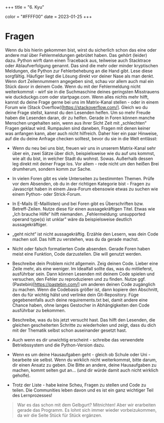 +++
title = "6. Kyu"

color = "#FFFF00"
date = 2023-01-25
+++

<script lang="ts">
  import Figure from '$lib/components/Figure.svelte';
</script>

# Fragen

Wenn du bis hierin gekommen bist, wirst du sicherlich schon das eine oder andere mal über Fehlermeldungen gebrütet haben. Das gehört (leider) dazu. Python wirft dann einen Traceback aus, teilweise auch Stacktrace oder Ablaufverfolgung genannt. Das sind die mehr oder minder kryptischen Meldungen, die Python zur Fehlerbehebung an die Hand gibt. Lese diese sorgfältig. Häufiger liegt die Lösung direkt vor deiner Nase als man denkt. Wenn dort Zeilennummern angegeben sind, schau vor allem auch mal ein Stück davor in deinem Code. Wenn du mit der Fehlermeldung nicht weiterkommst - wirf sie in die Suchmaschine deines geringsten Misstrauens wie duckduckgo.com oder startpage.com. Wenn alles nichts mehr hilft, kannst du deine Frage gerne bei uns im Matrix-Kanal stellen - oder in einem Forum wie (Stack Overflow)[https://stackoverflow.com/]. Gleich wo du deine Frage stellst, kannst du den Lesenden helfen. Um so mehr Freude haben die Lesenden daran, dir zu helfen. Gerade in Foren können manche Menschen ungehalten sein, wenn aus ihrer Sicht Zeit mit „schlechten“ Fragen geklaut wird. Rumpaulen sind daneben, Fragen mit denen keiner was anfangen kann, aber auch nicht hilfreich. Daher hier ein paar Hinweise, auf die du deine Anfrage checken solltest, bevor du sie in die Welt entlässt:

- Wenn du neu bei uns bist, freuen wir uns in unserem Matrix-Kanal sehr über ein, zwei Sätze über dich, beispielsweise wie du auf uns kommst, wie alt du bist, in welcher Stadt du wohnst. Sowas. Außerhalb dessen leg direkt mit deiner Frage los. Vor allem - rede nicht um den heißen Brei drumherum, sondern komm zur Sache.

- In vielen Foren gibt es viele Unterseiten zu bestimmten Themen. Prüfe vor dem Absenden, ob du in der richtigen Kategorie bist - Fragen zu Javascript haben in einem Java-Forum ebensowie etwas zu suchen wie einem Python- oder Strick-Forum.

- In E-Mails (E-Maillisten) und bei Foren gibt es Überschriften bzw. Betreff-Zeilen. Nutze diese für einen aussagekräftigen Titel. Etwas wie „Ich brauche Hilfe“ hilft niemanden. „Fehlermeldung: unsupported operand type(s) ist unklar" wäre da beispielsweise deutlich aussagekräftiger.

- „geht nicht“ ist nicht aussagekräftig. Erzähle den Lesern, was dein Code machen soll. Das hilft zu verstehen, was du da gerade machst.

- Nicht oder falsch formatierten Code absenden. Gerade Foren haben meist eine Funktion, Code darzustellen. Die will genutzt werden.

- Beschreibe dein Problem nicht allgemein. Zeig deinen Code. Lieber eine Zeile mehr, als eine weniger. Im Idealfall sollte das, was du mitlieferst, ausführbar sein. Dann können Lesenden mit deinem Code spielen und versuchen, den Fehler zu reproduzieren und zu finden. Nutze ggf. (Pastebin)[https://pastebin.com/] um anderen deinen Code zugänglich zu machen. Wenn die Codebasis größer ist, dann kopiere den Abschnitt, den du für wichtig hälst und verlinke dein Git-Repository. Füge gegebenenfalls auch deine requirements.txt bei, damit andere eine Chance haben, ohne langes Gestocher in Abhängigkeiten den Code ausführbar zu bekommen.

- Beschreibe, was du bis jetzt versucht hast. Das hilft den Lesenden, die gleichen gescheiterten Schritte zu wiederholen und zeigt, dass du dich mit der Thematik selbst schon auseinander gesetzt hast.

- Auch wenn es dir unwichtig erscheint - schreibe das verwendete Betriebssystem und die Python-Version dazu.

- Wenn es um deine Hausaufgaben geht - gleich ob Schule oder Uni - bearbeite sie selbst. Wenn du wirklich nicht weiterkommst, bitte darum, dir einen Ansatz zu geben. Die Bitte an andere, deine Hausaufgaben zu machen, kommt selten gut an... (und dir würde damit auch nicht wirklich geholfe).

- Trotz der Liste - habe keine Scheu, Fragen zu stellen und Code zu teilen. Die Communities leben davon und es ist ein ganz wichtiger Teil des Lernprozesses!

> War es das schon mit dem Gelbgurt? Mitnichten! Aber wir erarbeiten gerade das Programm. Es lohnt sich immer wieder
> vorbeizukommen, da wir die Seite Stück für Stück ergänzen.
